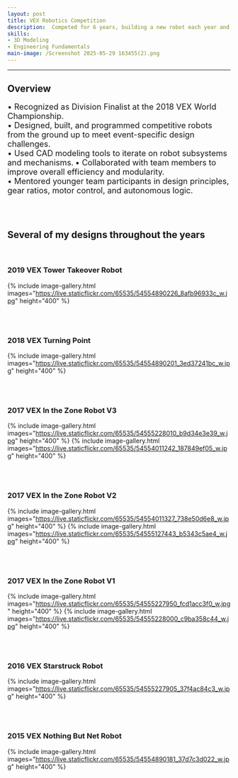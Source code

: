 ```yaml
---
layout: post
title: VEX Robotics Competition
description:  Competed for 6 years, building a new robot each year and iterating on it to play the provided game. See more at my robotics <a href="https://www.instagram.com/joseph_621a/">Instagram</a> or [YouTube](https://www.youtube.com/@team_621a6) accounts.
skills: 
- 3D Modeling
- Engineering Fundamentals
main-image: /Screenshot 2025-05-29 163455(2).png
---
```


---
## Overview

<span style="font-size: 18px">•	Recognized as Division Finalist at the 2018 VEX World Championship.</span>  
<span style="font-size: 18px">•	Designed, built, and programmed competitive robots from the ground up to meet event-specific design challenges.</span>  
<span style="font-size: 18px">•	Used CAD modeling tools to iterate on robot subsystems and mechanisms.</span>
<span style="font-size: 18px">•	Collaborated with team members to improve overall efficiency and modularity.</span>  
<span style="font-size: 18px">•	Mentored younger team participants in design principles, gear ratios, motor control, and autonomous logic.</span> 

<br> <br>

## Several of my designs throughout the years
<br>

### 2019 VEX Tower Takeover Robot
{% include image-gallery.html images="https://live.staticflickr.com/65535/54554890226_8afb96933c_w.jpg" height="400" %} 

<br> <br>
### 2018 VEX Turning Point
{% include image-gallery.html images="https://live.staticflickr.com/65535/54554890201_3ed37241bc_w.jpg" height="400" %} 

<br> <br>
### 2017 VEX In the Zone Robot V3
{% include image-gallery.html images="https://live.staticflickr.com/65535/54555228010_b9d34e3e39_w.jpg" height="400" %} 
{% include image-gallery.html images="https://live.staticflickr.com/65535/54554011242_187849ef05_w.jpg" height="400" %} 

<br> <br>
### 2017 VEX In the Zone Robot V2
{% include image-gallery.html images="https://live.staticflickr.com/65535/54554011327_738e50d6e8_w.jpg" height="400" %} 
{% include image-gallery.html images="https://live.staticflickr.com/65535/54555127443_b5343c5ae4_w.jpg" height="400" %} 

<br> <br>
### 2017 VEX In the Zone Robot V1
{% include image-gallery.html images="https://live.staticflickr.com/65535/54555227950_fcd1acc3f0_w.jpg" height="400" %} 
{% include image-gallery.html images="https://live.staticflickr.com/65535/54555228000_c9ba358c44_w.jpg" height="400" %} 

<br> <br>
### 2016 VEX Starstruck Robot
{% include image-gallery.html images="https://live.staticflickr.com/65535/54555227905_37f4ac84c3_w.jpg" height="400" %}

<br> <br>
### 2015 VEX Nothing But Net Robot
{% include image-gallery.html images="https://live.staticflickr.com/65535/54554890181_37d7c3d022_w.jpg" height="400" %} 

